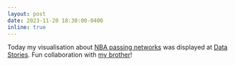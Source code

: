```yaml
---
layout: post
date: 2023-11-20 18:30:00-0400
inline: true
---
```


Today my visualisation about [NBA passing networks](https://thomasrobiglio.github.io/assets/pdf/poster_NBA_passes.pdf) was displayed at [Data Stories](https://datastoriesceu.org). Fun collaboration with [my brother](https://pierrerobiglio.github.io)!
